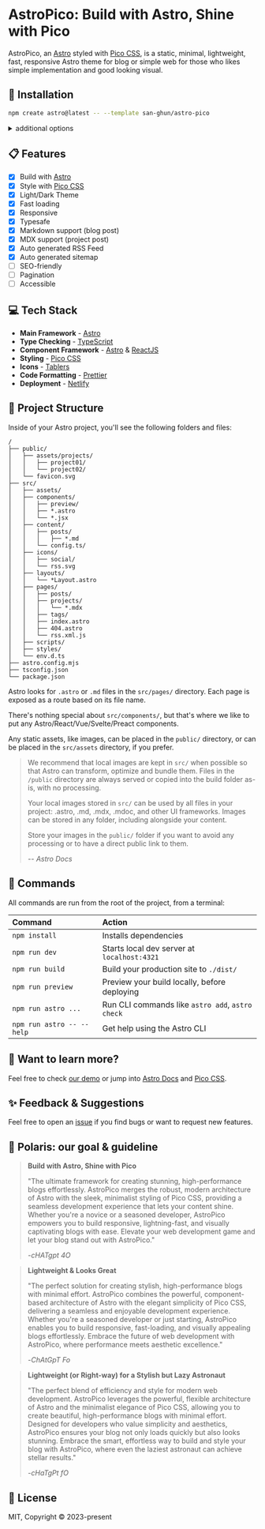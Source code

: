 # AstroPico: Build with Astro, Shine with Pico

<!-- ![just-the-basics](https://github.com/withastro/astro/assets/2244813/a0a5533c-a856-4198-8470-2d67b1d7c554) -->

AstroPico, an [Astro](https://docs.astro.build/) styled with [Pico CSS](https://picocss.com/), is a static, minimal, lightweight, fast, responsive Astro theme for blog or simple web for those who likes simple implementation and good looking visual.

## 📖 Installation
```sh
npm create astro@latest -- --template san-ghun/astro-pico
```
<details>
    <summary>additional options</summary>
    
```sh
# npm 6.x
npm create astro@latest --template san-ghun/astro-pico

# yarn
yarn create astro --template san-ghun/astro-pico
```

</details>

## 📋 Features

- [x] Build with [Astro](https://docs.astro.build/)
- [x] Style with [Pico CSS](https://picocss.com/)
- [x] Light/Dark Theme
- [x] Fast loading
- [x] Responsive
- [x] Typesafe
- [x] Markdown support (blog post)
- [x] MDX support (project post)
- [x] Auto generated RSS Feed
- [x] Auto generated sitemap
- [ ] SEO-friendly
- [ ] Pagination
- [ ] Accessible

## 💻 Tech Stack

- **Main Framework** - [Astro](https://astro.build/)
- **Type Checking** - [TypeScript](https://www.typescriptlang.org/)  
- **Component Framework** - [Astro](https://astro.build/) & [ReactJS](https://reactjs.org/)  
- **Styling** - [Pico CSS](https://picocss.com/)  
- **Icons** - [Tablers](https://tabler-icons.io/)  
- **Code Formatting** - [Prettier](https://prettier.io/)  
- **Deployment** - [Netlify](https://netlify.com/)  

## 🚀 Project Structure

Inside of your Astro project, you'll see the following folders and files:

```text
/
├── public/
│   ├── assets/projects/
│   │   ├── project01/
│   │   └── project02/
│   └── favicon.svg
├── src/
│   ├── assets/
│   ├── components/
│   │   ├── preview/
│   │   ├── *.astro
│   │   └── *.jsx
│   ├── content/
│   │   ├── posts/
│   │   │   ├── *.md
│   │   └── config.ts/
│   ├── icons/
│   │   ├── social/
│   │   └── rss.svg
│   ├── layouts/
│   │   └── *Layout.astro
│   ├── pages/
│   │   ├── posts/
│   │   ├── projects/
│   │   │   └── *.mdx
│   │   ├── tags/
│   │   ├── index.astro
│   │   ├── 404.astro
│   │   └── rss.xml.js
│   ├── scripts/
│   ├── styles/
│   └── env.d.ts
├── astro.config.mjs
├── tsconfig.json
└── package.json
```

Astro looks for `.astro` or `.md` files in the `src/pages/` directory. Each page is exposed as a route based on its file name.

There's nothing special about `src/components/`, but that's where we like to put any Astro/React/Vue/Svelte/Preact components.

Any static assets, like images, can be placed in the `public/` directory, or can be placed in the `src/assets` directory, if you prefer.

> We recommend that local images are kept in `src/` when possible so that Astro can transform, optimize and bundle them. Files in the `/public` directory are always served or copied into the build folder as-is, with no processing.
>
> Your local images stored in `src/` can be used by all files in your project: .astro, .md, .mdx, .mdoc, and other UI frameworks. Images can be stored in any folder, including alongside your content.
>
> Store your images in the `public/` folder if you want to avoid any processing or to have a direct public link to them.
>
> -- <cite>Astro Docs</cite>

## 🧞 Commands

All commands are run from the root of the project, from a terminal:

| Command                   | Action                                           |
| :------------------------ | :----------------------------------------------- |
| `npm install`             | Installs dependencies                            |
| `npm run dev`             | Starts local dev server at `localhost:4321`      |
| `npm run build`           | Build your production site to `./dist/`          |
| `npm run preview`         | Preview your build locally, before deploying     |
| `npm run astro ...`       | Run CLI commands like `astro add`, `astro check` |
| `npm run astro -- --help` | Get help using the Astro CLI                     |

## 👀 Want to learn more?

Feel free to check [our demo](https://astro-pico.netlify.app/) or jump into [Astro Docs](https://docs.astro.build/) and [Pico CSS](https://picocss.com/).

## ✨ Feedback & Suggestions

Feel free to open an [issue](https://github.com/san-ghun/astro-pico/issues/) if you find bugs or want to request new features.

## 🌟 Polaris: our goal & guideline

> **Build with Astro, Shine with Pico**
>
> "The ultimate framework for creating stunning, high-performance blogs effortlessly. AstroPico merges the robust, modern architecture of Astro with the sleek, minimalist styling of Pico CSS, providing a seamless development experience that lets your content shine. Whether you're a novice or a seasoned developer, AstroPico empowers you to build responsive, lightning-fast, and visually captivating blogs with ease. Elevate your web development game and let your blog stand out with AstroPico."
>
> -<cite>cHATgpt 4O</cite>

> **Lightweight & Looks Great**
>
> "The perfect solution for creating stylish, high-performance blogs with minimal effort. AstroPico combines the powerful, component-based architecture of Astro with the elegant simplicity of Pico CSS, delivering a seamless and enjoyable development experience. Whether you're a seasoned developer or just starting, AstroPico enables you to build responsive, fast-loading, and visually appealing blogs effortlessly. Embrace the future of web development with AstroPico, where performance meets aesthetic excellence."
>
> -<cite>ChAtGpT Fo</cite>

> **Lightweight (or Right-way) for a Stylish but Lazy Astronaut**
>
> "The perfect blend of efficiency and style for modern web development. AstroPico leverages the powerful, flexible architecture of Astro and the minimalist elegance of Pico CSS, allowing you to create beautiful, high-performance blogs with minimal effort. Designed for developers who value simplicity and aesthetics, AstroPico ensures your blog not only loads quickly but also looks stunning. Embrace the smart, effortless way to build and style your blog with AstroPico, where even the laziest astronaut can achieve stellar results."
>
> -<cite>cHaTgPt fO</cite>

## 📜 License

MIT, 
Copyright © 2023-present
